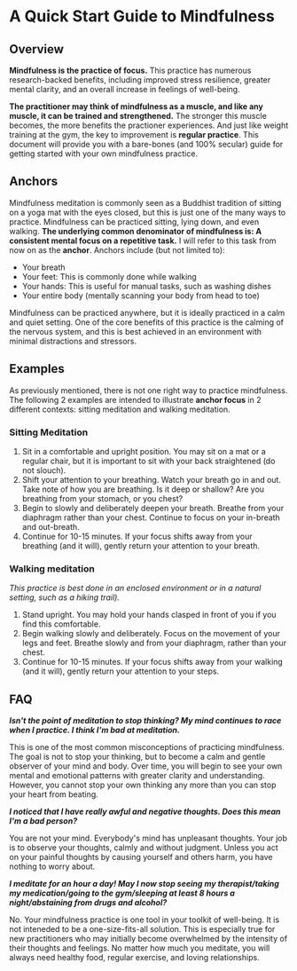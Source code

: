 # A Quick Start Guide to Mindfulness

## Overview

**Mindfulness is the practice of focus.** This practice has numerous research-backed benefits, including improved stress resilience, greater mental clarity, and an overall increase in feelings of well-being.

**The practitioner may think of mindfulness as a muscle, and like any muscle, it can be trained and strengthened.** The stronger this muscle becomes, the more benefits the practioner experiences. And just like weight training at the gym, the key to improvement is **regular practice**. This document will provide you with a bare-bones (and 100% secular) guide for getting started with your own mindfulness practice.

## Anchors

Mindfulness meditation is commonly seen as a Buddhist tradition of sitting on a yoga mat with the eyes closed, but this is just one of the many ways to practice. Mindfulness can be practiced sitting, lying down, and even walking. **The underlying common denominator of mindfulness is: A consistent mental focus on a repetitive task.** I will refer to this task from now on as the **anchor**. Anchors include (but not limited to):

- Your breath
- Your feet: This is commonly done while walking
- Your hands: This is useful for manual tasks, such as washing dishes
- Your entire body (mentally scanning your body from head to toe)

Mindfulness can be practiced anywhere, but it is ideally practiced in a calm and quiet setting. One of the core benefits of this practice is the calming of the nervous system, and this is best achieved in an environment with minimal distractions and stressors.

## Examples

As previously mentioned, there is not one right way to practice mindfulness. The following 2 examples are intended to illustrate **anchor focus** in 2 different contexts: sitting meditation and walking meditation.

### Sitting Meditation

1. Sit in a comfortable and upright position. You may sit on a mat or a regular chair, but it is important to sit with your back straightened (do not slouch).
2. Shift your attention to your breathing. Watch your breath go in and out. Take note of how you are breathing. Is it deep or shallow? Are you breathing from your stomach, or you chest?
3. Begin to slowly and deliberately deepen your breath. Breathe from your diaphragm rather than your chest. Continue to focus on your in-breath and out-breath.
5. Continue for 10-15 minutes. If your focus shifts away from your breathing (and it will), gently return your attention to your breath.

### Walking meditation

*This practice is best done in an enclosed environment or in a natural setting, such as a hiking trail).*

1. Stand upright. You may hold your hands clasped in front of you if you find this comfortable.
2. Begin walking slowly and deliberately. Focus on the movement of your legs and feet. Breathe slowly and from your diaphragm, rather than your chest.
5. Continue for 10-15 minutes. If your focus shifts away from your walking (and it will), gently return your attention to your steps.

## FAQ

***Isn't the point of meditation to stop thinking? My mind continues to race when I practice. I think I'm bad at meditation.***

This is one of the most common misconceptions of practicing mindfulness. The goal is not to stop your thinking, but to become a calm and gentle observer of your mind and body. Over time, you will begin to see your own mental and emotional patterns with greater clarity and understanding. However, you cannot stop your own thinking any more than you can stop your heart from beating.

***I noticed that I have really awful and negative thoughts. Does this mean I'm a bad person?***

You are not your mind. Everybody's mind has unpleasant thoughts. Your job is to observe your thoughts, calmly and without judgment. Unless you act on your painful thoughts by causing yourself and others harm, you have nothing to worry about.

***I meditate for an hour a day! May I now stop seeing my therapist/taking my medication/going to the gym/sleeping at least 8 hours a night/abstaining from drugs and alcohol?***

No. Your mindfulness practice is one tool in your toolkit of well-being. It is not inteneded to be a one-size-fits-all solution. This is especially true for new practitioners who may initially become overwhelmed by the intensity of their thoughts and feelings. No matter how much you meditate, you will always need healthy food, regular exercise, and loving relationships.
